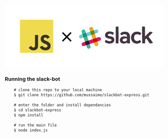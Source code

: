![slack + js](img/slack-js.png)


### Running the slack-bot

        # clone this repo to your local machine
        $ git clone https://github.com/mussaimo/slackbot-express.git

        # enter the folder and install dependancies
        $ cd slackbot-express
        $ npm install

        # run the main file
        $ node index.js
